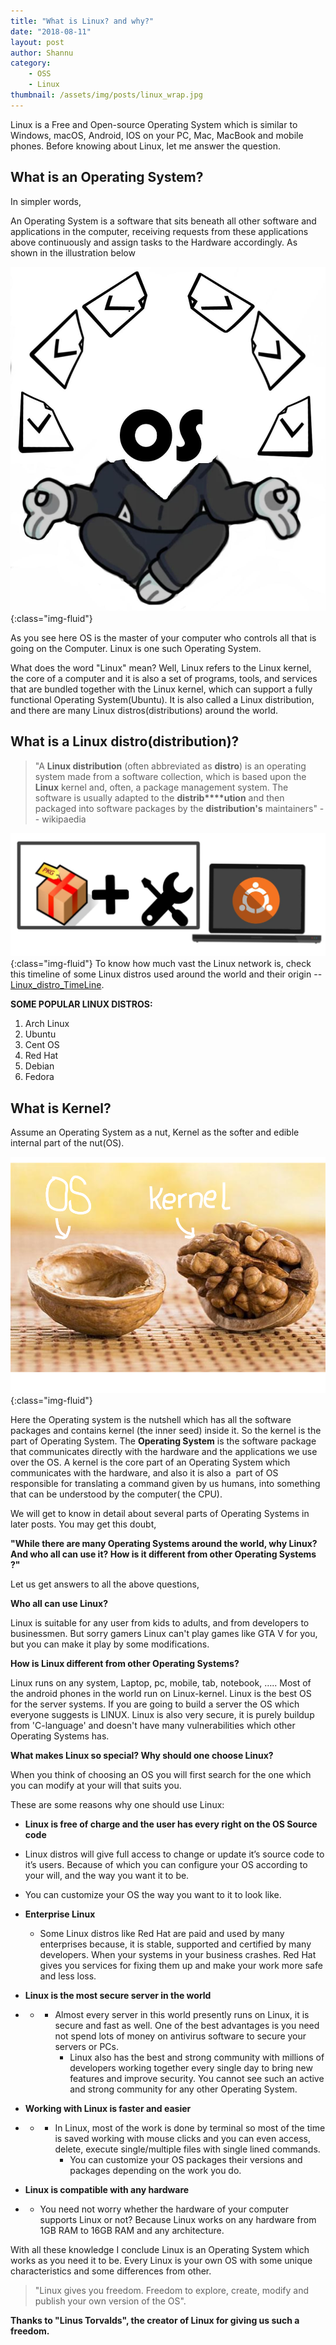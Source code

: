 ```yaml
---
title: "What is Linux? and why?"
date: "2018-08-11"
layout: post
author: Shannu
category: 
    - OSS
    - Linux
thumbnail: /assets/img/posts/linux_wrap.jpg
---
```


Linux is a Free and Open-source Operating System which is similar to Windows, macOS, Android, IOS on your PC, Mac, MacBook and mobile phones. Before knowing about Linux, let me answer the question.

## What is an Operating System?

In simpler words,

An Operating System is a software that sits beneath all other software and applications in the computer, receiving requests from these applications above continuously and assign tasks to the Hardware accordingly. As shown in the illustration below

![](/assets/img/posts/os_cartoon.jpg){:class="img-fluid"}

As you see here OS is the master of your computer who controls all that is going on the Computer. Linux is one such Operating System.

What does the word "Linux" mean? Well, Linux refers to the Linux kernel, the core of a computer and it is also a set of programs, tools, and services that are bundled together with the Linux kernel, which can support a fully functional Operating System(Ubuntu). It is also called a Linux distribution, and there are many Linux distros(distributions) around the world.

## What is a Linux distro(distribution)?

> "A **Linux distribution** (often abbreviated as **distro**) is an operating system made from a software collection, which is based upon the **Linux** kernel and, often, a package management system. The software is usually adapted to the **distrib****ution** and then packaged into software packages by the **distribution's** maintainers" -- wikipaedia

![package.jpg](/assets/img/posts/package-e1534021057100.jpg){:class="img-fluid"} To know how much vast the Linux network is, check this timeline of some Linux distros used around the world and their origin -- [Linux\_distro\_TimeLine](https://en.wikipedia.org/wiki/Linux_distribution#/media/File:Linux_Distribution_Timeline.svg).

**SOME POPULAR LINUX DISTROS:**

1. Arch Linux
2. Ubuntu
3. Cent OS
4. Red Hat
5. Debian
6. Fedora

## What is Kernel?

Assume an Operating System as a nut, Kernel as the softer and edible internal part of the nut(OS).

![Untitled drawing.png](/assets/img/posts/untitled-drawing.png){:class="img-fluid"}

Here the Operating system is the nutshell which has all the software packages and contains kernel (the inner seed) inside it. So the kernel is the part of Operating System. The **Operating System** is the software package that communicates directly with the hardware and the applications we use over the OS. A kernel is the core part of an Operating System which communicates with the hardware, and also it is also a  part of OS responsible for translating a command given by us humans, into something that can be understood by the computer( the CPU).

We will get to know in detail about several parts of Operating Systems in later posts. You may get this doubt,

**"While there are many Operating Systems around the world, why Linux? And who all can use it? How is it different from other Operating Systems ?"**

Let us get answers to all the above questions,

**Who all can use Linux?**

Linux is suitable for any user from kids to adults, and from developers to businessmen. But sorry gamers Linux can't play games like GTA V for you, but you can make it play by some modifications.

**How is Linux different from other Operating Systems?**

Linux runs on any system, Laptop, pc, mobile, tab, notebook, ….. Most of the android phones in the world run on Linux-kernel. Linux is the best OS for the server systems. If you are going to build a server the OS which everyone suggests is LINUX. Linux is also very secure, it is purely buildup from 'C-language' and doesn't have many vulnerabilities which other Operating Systems has.

**What makes Linux so special? Why should one choose Linux?**

When you think of choosing an OS you will first search for the one which you can modify at your will that suits you.

These are some reasons why one should use Linux:

- **Linux is free of charge and the user has every right on the OS Source code**

- Linux distros will give full access to change or update it’s source code to it’s users. Because of which you can configure your OS according to your will, and the way you want it to be.
- You can customize your OS the way you want to it to look like.
- **Enterprise Linux**
    - Some Linux distros like Red Hat are paid and used by many enterprises because, it is stable, supported and certified by many developers. When your systems in your business crashes. Red Hat gives you services for fixing them up and make your work more safe and less loss.

- **Linux is the most secure server in the world**

- - - Almost every server in this world presently runs on Linux, it is secure and fast as well. One of the best advantages is you need not spend lots of money on antivirus software to secure your servers or PCs.
        - Linux also has the best and strong community with millions of developers working together every single day to bring new features and improve security. You cannot see such an active and strong community for any other Operating System.

- **Working with Linux is faster and easier**

- - - In Linux, most of the work is done by terminal so most of the time is saved working with mouse clicks and you can even access, delete, execute single/multiple files with single lined commands.
        - You can customize your OS packages their versions and packages depending on the work you do.

- **Linux is compatible with any hardware**

- - You need not worry whether the hardware of your computer supports Linux or not? Because Linux works on any hardware from 1GB RAM to 16GB RAM and any architecture.

With all these knowledge I conclude Linux is an Operating System which works as you need it to be. Every Linux is your own OS with some unique characteristics and some differences from other.

> "Linux gives you freedom. Freedom to explore, create, modify and publish your own version of the OS".

**Thanks to "Linus Torvalds", the creator of Linux for giving us such a freedom.**
